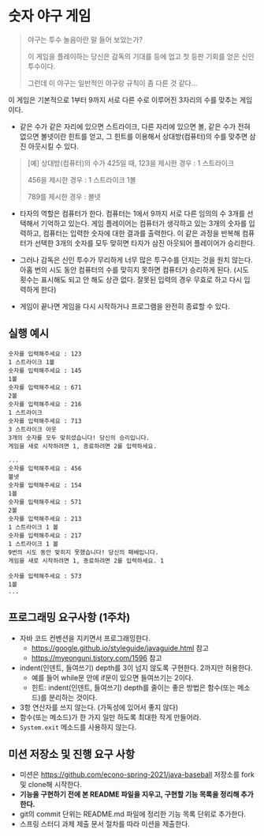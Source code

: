 # 숫자 야구 게임
> 야구는 투수 놀음이란 말 들어 보았는가?
> 
> 이 게임을 플레이하는 당신은 감독의 기대를 등에 업고 첫 등판 기회를 얻은 신인 투수이다.
> 
> 그런데 이 야구는 일반적인 야구랑 규칙이 좀 다른 것 같다…

이 게임은 기본적으로 1부터 9까지 서로 다른 수로 이루어진 3자리의 수를 맞추는 게임이다.

* 같은 수가 같은 자리에 있으면 스트라이크, 다른 자리에 있으면 볼, 같은 수가 전혀 없으면 볼넷이란 힌트를 얻고, 그 힌트를 이용해서 상대방(컴퓨터)의 수를 맞추면 삼진 아웃시킬 수 있다.
> [예] 상대방(컴퓨터)의 수가 425일 때, 123을 제시한 경우 : 1 스트라이크
> 
> 456을 제시한 경우 : 1 스트라이크 1볼
> 
> 789를 제시한 경우 : 볼넷

* 타자의 역할은 컴퓨터가 한다. 컴퓨터는 1에서 9까지 서로 다른 임의의 수 3개를 선택해서 기억하고 있는다. 
  게임 플레이어는 컴퓨터가 생각하고 있는 3개의 숫자를 입력하고, 컴퓨터는 입력한 숫자에 대한 결과를 출력한다. 
  이 같은 과정을 반복해 컴퓨터가 선택한 3개의 숫자를 모두 맞히면 타자가 삼진 아웃되어 플레이어가 승리한다.

* 그러나 감독은 신인 투수가 무리하게 너무 많은 투구수를 던지는 것을 원치 않는다.
아홉 번의 시도 동안 컴퓨터의 수를 맞히지 못하면 컴퓨터가 승리하게 된다.
  (시도 횟수는 표시해도 되고 안 해도 상관 없다. 잘못된 입력의 경우 무효로 하고 다시 입력하게 한다)
* 게임이 끝나면 게임을 다시 시작하거나 프로그램을 완전히 종료할 수 있다. 

## 실행 예시
```
숫자를 입력해주세요 : 123
1 스트라이크 1볼
숫자를 입력해주세요 : 145
1볼 
숫자를 입력해주세요 : 671
2볼
숫자를 입력해주세요 : 216
1 스트라이크 
숫자를 입력해주세요 : 713
3 스트라이크 아웃
3개의 숫자를 모두 맞히셨습니다! 당신의 승리입니다.
게임을 새로 시작하려면 1, 종료하려면 2를 입력하세요.
```

```
...
숫자를 입력해주세요 : 456
볼넷
숫자를 입력해주세요 : 154 
1볼 
숫자를 입력해주세요 : 571 
2볼
숫자를 입력해주세요 : 213
1 스트라이크 1 볼
숫자를 입력해주세요 : 217
1 스트라이크 1 볼
9번의 시도 동안 맞히지 못했습니다! 당신의 패배입니다.
게임을 새로 시작하려면 1, 종료하려면 2를 입력하세요. 1

숫자를 입력해주세요 : 573
1볼
...
```

## 프로그래밍 요구사항 (1주차)

* 자바 코드 컨벤션을 지키면서 프로그래밍한다.
  * https://google.github.io/styleguide/javaguide.html 참고
  * https://myeonguni.tistory.com/1596 참고 
* indent(인덴트, 들여쓰기) depth를 3이 넘지 않도록 구현한다. 2까지만 허용한다.
  * 예를 들어 while문 안에 if문이 있으면 들여쓰기는 2이다.
  * 힌트: indent(인덴트, 들여쓰기) depth를 줄이는 좋은 방법은 함수(또는 메소드)를 분리하는 것이다. 
* 3항 연산자를 쓰지 않는다. (가독성에 있어서 좋지 않다)
* 함수(또는 메소드)가 한 가지 일만 하도록 최대한 작게 만들어라.
* `System.exit` 메소드를 사용하지 않는다.

## 미션 저장소 및 진행 요구 사항

* 미션은 https://github.com/econo-spring-2021/java-baseball 저장소를 fork 및 clone해 시작한다.
* **기능을 구현하기 전에 본 README 파일을 지우고, 구현할 기능 목록을 정리해 추가한다.**
* git의 commit 단위는 README.md 파일에 정리한 기능 목록 단위로 추가한다.
* 스프링 스터디 과제 제출 문서 절차를 따라 미션을 제출한다.